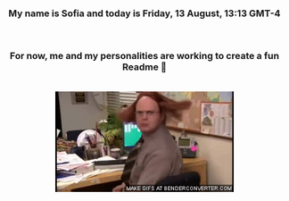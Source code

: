 


<div align="center">
<h3 >My name is Sofia and today is Friday, 13 August, 13:13 GMT-4</h3><br>
<h3 >For now, me and my personalities are working to create a fun Readme 👋
</h3><br>
<img src='img/dwight.gif' alt='working...'/>
</div>

